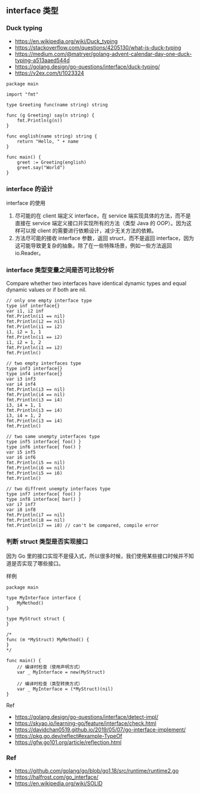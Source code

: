 ## interface 类型

### Duck typing
- https://en.wikipedia.org/wiki/Duck_typing
- https://stackoverflow.com/questions/4205130/what-is-duck-typing
- https://medium.com/@matryer/golang-advent-calendar-day-one-duck-typing-a513aaed544d
- https://golang.design/go-questions/interface/duck-typing/
- https://v2ex.com/t/1023324

```
package main

import "fmt"

type Greeting func(name string) string

func (g Greeting) say(n string) {
	fmt.Println(g(n))
}

func english(name string) string {
	return "Hello, " + name
}

func main() {
	greet := Greeting(english)
	greet.say("World")
}
```

### interface 的设计
interface 的使用
1. 尽可能的在 client 端定义 interface，在 service 端实现具体的方法，而不是直接在 service 端定义接口并实现所有的方法（类型 Java 的 OOP）。因为这样可以按 client 的需要进行依赖设计，减少无关方法的依赖。
2. 方法尽可能的接收 interface 参数，返回 struct，而不是返回 interface，因为这可能导致更复杂的抽象。除了在一些特殊场景，例如一些方法返回 io.Reader。


### interface 类型变量之间是否可比较分析
Compare whether two interfaces have identical dynamic types and equal dynamic values or if both are nil.

```
// only one empty interface type
type inf interface{}
var i1, i2 inf
fmt.Println(i1 == nil)
fmt.Println(i2 == nil)
fmt.Println(i1 == i2)
i1, i2 = 1, 1
fmt.Println(i1 == i2)
i1, i2 = 1, 2
fmt.Println(i1 == i2)
fmt.Println()

// two empty interfaces type
type inf3 interface{}
type inf4 interface{}
var i3 inf3
var i4 inf4
fmt.Println(i3 == nil)
fmt.Println(i4 == nil)
fmt.Println(i3 == i4)
i3, i4 = 1, 1
fmt.Println(i3 == i4)
i3, i4 = 1, 2
fmt.Println(i3 == i4)
fmt.Println()

// two same unempty interfaces type
type inf5 interface{ foo() }
type inf6 interface{ foo() }
var i5 inf5
var i6 inf6
fmt.Println(i5 == nil)
fmt.Println(i6 == nil)
fmt.Println(i5 == i6)
fmt.Println()

// two diffrent unempty interfaces type
type inf7 interface{ foo() }
type inf8 interface{ bar() }
var i7 inf7
var i8 inf8
fmt.Println(i7 == nil)
fmt.Println(i8 == nil)
fmt.Println(i7 == i8) // can't be compared, compile error
```

### 判断 struct 类型是否实现接口
因为 Go 里的接口实现不是侵入式，所以很多时候，我们使用某些接口时候并不知道是否实现了哪些接口。

样例
```
package main

type MyInterface interface {
	MyMethod()
}

type MyStruct struct {
}

/*
func (m *MyStruct) MyMethod() {
}
*/

func main() {
	// 编译时检查（使用声明方式）
	var _ MyInterface = new(MyStruct)

	// 编译时检查（类型转换方式）
	var _ MyInterface = (*MyStruct)(nil)
}
```

Ref
- https://golang.design/go-questions/interface/detect-impl/
- https://skyao.io/learning-go/feature/interface/check.html
- https://davidchan0519.github.io/2019/05/07/go-interface-implement/
- https://pkg.go.dev/reflect#example-TypeOf
- https://gfw.go101.org/article/reflection.html

### Ref
- https://github.com/golang/go/blob/go1.18/src/runtime/runtime2.go
- https://halfrost.com/go_interface/
- https://en.wikipedia.org/wiki/SOLID
